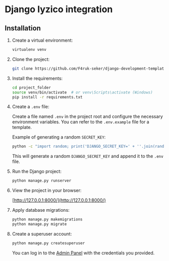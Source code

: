 # Django Iyzico integration

## Installation

1. Create a virtual environment:

    ```bash
    virtualenv venv
    ```

2. Clone the project:

    ```bash
    git clone https://github.com/F4ruk-seker/django-development-templates/tree/standard_django_template
    ```

3. Install the requirements:

    ```bash
    cd project_folder
    source venv/bin/activate  # or venv\Scripts\activate (Windows)
    pip install -r requirements.txt
    ```

4. Create a `.env` file:

    Create a file named `.env` in the project root and configure the necessary environment variables. You can refer to the `.env.example` file for a template.

    Example of generating a random `SECRET_KEY`:

    ```bash
    python -c "import random; print('DJANGO_SECRET_KEY=' + ''.join(random.SystemRandom().choice('abcdefghijklmnopqrstuvwxyz0123456789!@$%^&*(-_+)') for i in range(50)))" >> .env
    ```

    This will generate a random `DJANGO_SECRET_KEY` and append it to the `.env` file.

5. Run the Django project:

    ```bash
    python manage.py runserver
    ```

6. View the project in your browser:

    [http://127.0.0.1:8000/](http://127.0.0.1:8000/)

7. Apply database migrations:

    ```bash
    python manage.py makemigrations
    python manage.py migrate
    ```

8. Create a superuser account:

    ```bash
    python manage.py createsuperuser
    ```

    You can log in to the [Admin Panel](http://127.0.0.1:8000/admin/) with the credentials you provided.
